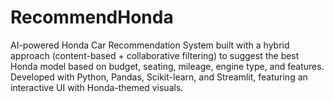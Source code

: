 # RecommendHonda
AI-powered Honda Car Recommendation System built with a hybrid approach (content-based + collaborative filtering) to suggest the best Honda model based on budget, seating, mileage, engine type, and features. Developed with Python, Pandas, Scikit-learn, and Streamlit, featuring an interactive UI with Honda-themed visuals.
